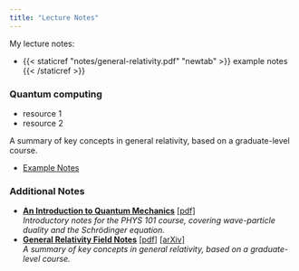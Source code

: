 ```yaml
---
title: "Lecture Notes"
---
```


My lecture notes:

* {{< staticref "notes/general-relativity.pdf" "newtab" >}} example notes {{< /staticref >}}

### Quantum computing 

* resource 1
* resource 2

A summary of key concepts in general relativity, based on a graduate-level course.
*   [Example Notes](/notes/general-relativity.pdf)


### Additional Notes

*   **[An Introduction to Quantum Mechanics](https://www.example.com/quantum-intro)** [[pdf]](/notes/quantum-mechanics.pdf)
    <br>*Introductory notes for the PHYS 101 course, covering wave-particle duality and the Schrödinger equation.*
*   **[General Relativity Field Notes](https://arxiv.org/abs/1234.5678)** [[pdf]](/notes/general-relativity.pdf) [[arXiv]](https://arxiv.org/abs/1234.5678)
    <br>*A summary of key concepts in general relativity, based on a graduate-level course.*